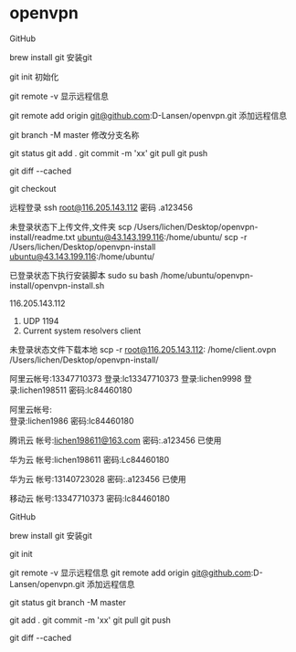 # openvpn

GitHub

brew install git  安装git

git init 初始化

git remote -v 显示远程信息

git remote add origin git@github.com:D-Lansen/openvpn.git 添加远程信息

git branch -M master 修改分支名称

git status
git add .
git commit -m 'xx'
git pull
git push

git diff --cached

git checkout


远程登录
ssh root@116.205.143.112
密码
.a123456

未登录状态下上传文件,文件夹
scp /Users/lichen/Desktop/openvpn-install/readme.txt ubuntu@43.143.199.116:/home/ubuntu/
scp -r /Users/lichen/Desktop/openvpn-install ubuntu@43.143.199.116:/home/ubuntu/

已登录状态下执行安装脚本
sudo su
bash /home/ubuntu/openvpn-install/openvpn-install.sh

116.205.143.112
1) UDP
1194
1) Current system resolvers
client

未登录状态文件下载本地
scp -r root@116.205.143.112: /home/client.ovpn /Users/lichen/Desktop/openvpn-install/


阿里云帐号:13347710373
登录:lc13347710373
登录:lichen9998
登录:lichen198511
密码:lc84460180

阿里云帐号:  
登录:lichen1986
密码:lc84460180


腾讯云
帐号:lichen198611@163.com
密码:.a123456
已使用

华为云
帐号:lichen198611
密码:Lc84460180

华为云
帐号:13140723028
密码:.a123456
已使用

移动云
帐号:13347710373
密码:lc84460180


GitHub

brew install git  安装git

git init

git remote -v 显示远程信息
git remote add origin git@github.com:D-Lansen/openvpn.git 添加远程信息

git status
git branch -M master

git add .
git commit -m 'xx'
git pull
git push

git diff --cached
